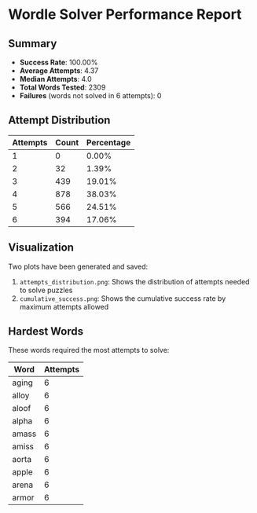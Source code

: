 # Wordle Solver Performance Report

## Summary
- **Success Rate**: 100.00%
- **Average Attempts**: 4.37
- **Median Attempts**: 4.0
- **Total Words Tested**: 2309
- **Failures** (words not solved in 6 attempts): 0

## Attempt Distribution
| Attempts | Count | Percentage |
|----------|-------|------------|
| 1 | 0 | 0.00% |
| 2 | 32 | 1.39% |
| 3 | 439 | 19.01% |
| 4 | 878 | 38.03% |
| 5 | 566 | 24.51% |
| 6 | 394 | 17.06% |

## Visualization
Two plots have been generated and saved:
1. `attempts_distribution.png`: Shows the distribution of attempts needed to solve puzzles
2. `cumulative_success.png`: Shows the cumulative success rate by maximum attempts allowed

## Hardest Words
These words required the most attempts to solve:

| Word | Attempts |
|------|----------|
| aging | 6 |
| alloy | 6 |
| aloof | 6 |
| alpha | 6 |
| amass | 6 |
| amiss | 6 |
| aorta | 6 |
| apple | 6 |
| arena | 6 |
| armor | 6 |
